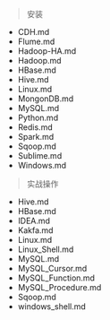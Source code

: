 > 安装
- CDH.md
- Flume.md
- Hadoop-HA.md
- Hadoop.md
- HBase.md
- Hive.md
- Linux.md
- MongonDB.md
- MySQL.md
- Python.md
- Redis.md
- Spark.md
- Sqoop.md
- Sublime.md
- Windows.md

> 实战操作
- Hive.md
- HBase.md
- IDEA.md
- Kakfa.md
- Linux.md
- Linux_Shell.md
- MySQL.md
- MySQL_Cursor.md
- MySQL_Function.md
- MySQL_Procedure.md
- Sqoop.md
- windows_shell.md
